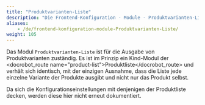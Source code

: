 ```yaml
---
title: "Produktvarianten-Liste"
description: "Die Frontend-Konfiguration - Module - Produktvarianten-Liste"
aliases:
    - /de/frontend-konfiguration-module-Produktvarianten-Liste/
weight: 105
---
```



Das Modul `Produktvarianten-Liste` ist für die Ausgabe von Produktvarianten zuständig. Es ist im Prinzip ein Kind-Modul der <docrobot_route name="product-list">Produktliste</docrobot_route> und verhält sich identisch, mit der einzigen Ausnahme, dass die Liste jede einzelne Variante der Produkte ausgibt und nicht nur das Produkt selbst.

Da sich die Konfigurationseinstellungen mit denjenigen der Produktliste decken, werden diese hier nicht erneut dokumentiert.
